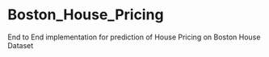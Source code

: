 # Boston_House_Pricing
End to End implementation for prediction of House Pricing on Boston House Dataset
